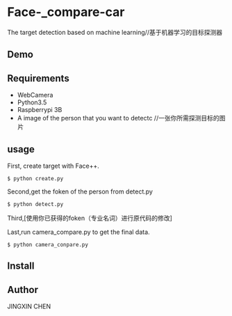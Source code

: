 # Face-_compare-car
The target detection based on machine learning//基于机器学习的目标探测器

## Demo


## Requirements
* WebCamera
* Python3.5
* Raspberrypi 3B
* A image of the person that you want to detectc //一张你所需探测目标的图片

## usage
First, create target with Face++.

    $ python create.py

Second,get the foken of the person from detect.py

    $ python detect.py
    
Third,[使用你已获得的foken（专业名词）进行原代码的修改]

Last,run camera_compare.py to get the final data.

    $ python camera_conpare.py

## Install

## Author
JINGXIN CHEN
